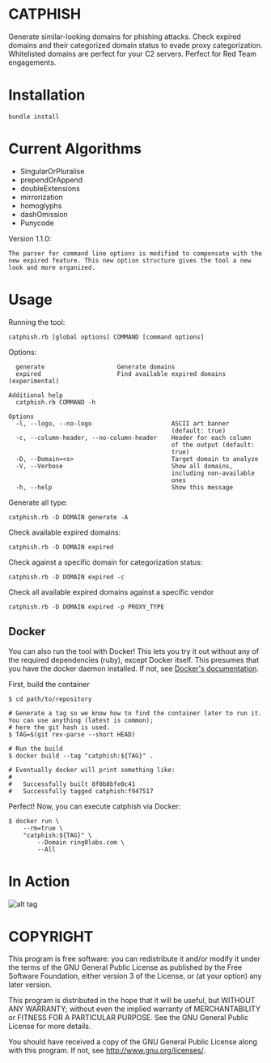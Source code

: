 # CATPHISH
Generate similar-looking domains for phishing attacks. Check expired domains and their categorized domain status to evade proxy categorization. Whitelisted domains are perfect for your C2 servers. Perfect for Red Team engagements. 

# Installation
```
bundle install
```

# Current Algorithms
* SingularOrPluralise
* prependOrAppend
* doubleExtensions
* mirrorization
* homoglyphs
* dashOmission
* Punycode

Version 1.1.0:
```
The parser for command line options is modified to compensate with the new expired feature. This new option structure gives the tool a new look and more organized.
```

# Usage
Running the tool:
```
catphish.rb [global options] COMMAND [command options]
```
Options:
```
  generate                    Generate domains
  expired                     Find available expired domains
(experimental)

Additional help
  catphish.rb COMMAND -h

Options
  -l, --logo, --no-logo                      ASCII art banner
                                             (default: true)
  -c, --column-header, --no-column-header    Header for each column
                                             of the output (default:
                                             true)
  -D, --Domain=<s>                           Target domain to analyze
  -V, --Verbose                              Show all domains,
                                             including non-available
                                             ones
  -h, --help                                 Show this message
```
Generate all type:
```
catphish.rb -D DOMAIN generate -A
```
Check available expired domains:
```
catphish.rb -D DOMAIN expired
```
Check against a specific domain for categorization status:
```
catphish.rb -D DOMAIN expired -c
```
Check all available expired domains against a specific vendor
```
catphish.rb -D DOMAIN expired -p PROXY_TYPE
```

## Docker

You can also run the tool with Docker! This lets you try it out without any of the required dependencies (ruby), except
Docker itself. This presumes that you have the docker daemon installed. If not, see
[Docker's documentation](https://docs.docker.com/engine/installation/).

First, build the container

```
$ cd path/to/repository

# Generate a tag so we know how to find the container later to run it. You can use anything (latest is common);
# here the git hash is used.
$ TAG=$(git rev-parse --short HEAD)

# Run the build
$ docker build --tag "catphish:${TAG}" .

# Eventually docker will print something like:
#
#   Successfully built 8f0b8bfe0c41
#   Successfully tagged catphish:f947517

```

Perfect! Now, you can execute catphish via Docker:

```
$ docker run \
    --rm=true \
    "catphish:${TAG}" \
        --Domain ring0labs.com \
        --All
```

# In Action

![alt tag](https://github.com/ring0lab/catphish/blob/master/image1.png)

# COPYRIGHT
This program is free software: you can redistribute it and/or modify it under the terms of the GNU General Public License as published by the Free Software Foundation, either version 3 of the License, or (at your option) any later version.

This program is distributed in the hope that it will be useful, but WITHOUT ANY WARRANTY; without even the implied warranty of MERCHANTABILITY or FITNESS FOR A PARTICULAR PURPOSE. See the GNU General Public License for more details.

You should have received a copy of the GNU General Public License along with this program. If not, see http://www.gnu.org/licenses/.
